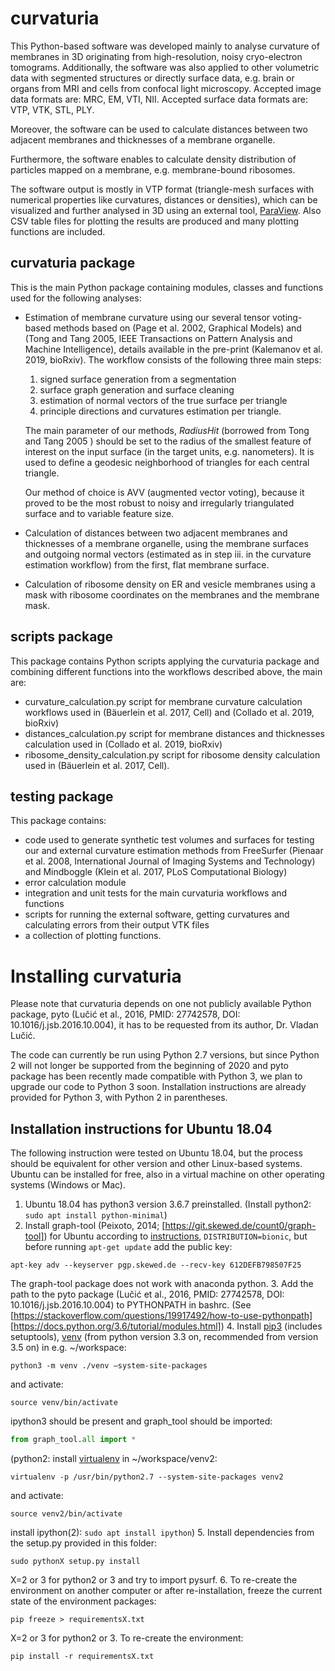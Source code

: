 # curvaturia
This Python-based software was developed mainly to analyse curvature of
membranes in 3D originating from high-resolution, noisy cryo-electron tomograms.
Additionally, the software was also applied to other volumetric data with
segmented structures or directly surface data, e.g. brain or organs from MRI and
cells from confocal light microscopy.
Accepted image data formats are: MRC, EM, VTI, NII.
Accepted surface data formats are: VTP, VTK, STL, PLY.

Moreover, the software can be used to calculate distances between two adjacent
membranes and thicknesses of a membrane organelle.

Furthermore, the software enables to calculate density distribution of
particles mapped on a membrane, e.g. membrane-bound ribosomes.

The software output is mostly in VTP format (triangle-mesh surfaces with
numerical properties like curvatures, distances or densities), which can be
visualized and further analysed in 3D using an external tool,
[ParaView](https://www.paraview.org/).
Also CSV table files for plotting the results are produced and many plotting
functions are included.

## curvaturia package
This is the main Python package containing modules, classes and functions used
for the following analyses:

- Estimation of membrane curvature using our several tensor voting-based methods
  based on (Page et al. 2002, Graphical Models) and (Tong and Tang 2005, IEEE
  Transactions on Pattern Analysis and Machine Intelligence), details available
  in the pre-print (Kalemanov et al. 2019, bioRxiv).
  The workflow consists of the following three main steps:
  1. signed surface generation from a segmentation
  2. surface graph generation and surface cleaning
  3. estimation of normal vectors of the true surface per triangle
  4. principle directions and curvatures estimation per triangle.

  The main parameter of our methods, _RadiusHit_ (borrowed from Tong and Tang
  2005 ) should be set to the radius of the smallest feature of interest on the
  input surface (in the target units, e.g. nanometers). It is used to define a
  geodesic neighborhood of triangles for each central triangle.

  Our method of choice is AVV (augmented vector voting), because it proved to be
  the most robust to noisy and irregularly triangulated surface and to variable
  feature size.

- Calculation of distances between two adjacent membranes and thicknesses of a
  membrane organelle, using the membrane surfaces and outgoing normal vectors
  (estimated as in step iii. in the curvature estimation workflow) from the
  first, flat membrane surface.

- Calculation of ribosome density on ER and vesicle membranes using a mask with
  ribosome coordinates on the membranes and the membrane mask.

## scripts package
This package contains Python scripts applying the curvaturia package and
combining different functions into the workflows described above, the main are:
- curvature_calculation.py script for membrane curvature calculation workflows
  used in (Bäuerlein et al. 2017, Cell) and (Collado et al. 2019, bioRxiv)
- distances_calculation.py script for membrane distances and thicknesses
  calculation used in (Collado et al. 2019, bioRxiv)
- ribosome_density_calculation.py script for ribosome density calculation used
  in (Bäuerlein et al. 2017, Cell).

## testing package
This package contains:
 - code used to generate synthetic test volumes and surfaces for testing our and
   external curvature estimation methods from FreeSurfer (Pienaar et al. 2008,
   International Journal of Imaging Systems and Technology) and Mindboggle
   (Klein et al. 2017, PLoS Computational Biology)
 - error calculation module
 - integration and unit tests for the main curvaturia workflows and functions
 - scripts for running the external software, getting curvatures and calculating
   errors from their output VTK files
 - a collection of plotting functions.


# Installing curvaturia
Please note that curvaturia depends on one not publicly available Python package,
pyto (Lučić et al., 2016, PMID: 27742578, DOI: 10.1016/j.jsb.2016.10.004), it
has to be requested from its author, Dr. Vladan Lučić.

The code can currently be run using Python 2.7 versions, but since Python 2 will
not longer be supported from the beginning of 2020 and pyto package has been
recently made compatible with Python 3, we plan to upgrade our code to Python 3
soon. Installation instructions are already provided for Python 3, with Python 2
in parentheses.

## Installation instructions for Ubuntu 18.04
The following instruction were tested on Ubuntu 18.04, but the process should be
equivalent for other version and other Linux-based systems. Ubuntu can be
installed for free, also in a virtual machine on other operating systems
(Windows or Mac).

1. Ubuntu 18.04 has python3 version 3.6.7 preinstalled. (Install python2:
`sudo apt install python-minimal`)
2. Install graph-tool (Peixoto, 2014; [https://git.skewed.de/count0/graph-tool])
for Ubuntu according to [instructions](https://git.skewed.de/count0/graph-tool/wikis/installation-instructions#debian-ubuntu),
`DISTRIBUTION=bionic`, but before running `apt-get update` add the public key:
```
apt-key adv --keyserver pgp.skewed.de --recv-key 612DEFB798507F25
```
The graph-tool package does not work with anaconda python.
3. Add the path to the pyto package (Lučić et al., 2016, PMID: 27742578,
DOI: 10.1016/j.jsb.2016.10.004) to PYTHONPATH in bashrc.
(See [https://stackoverflow.com/questions/19917492/how-to-use-pythonpath]
[https://docs.python.org/3.6/tutorial/modules.html])
4. Install [pip3](https://linuxize.com/post/how-to-install-pip-on-ubuntu-18.04/)
(includes setuptools), [venv](https://docs.python.org/3/library/venv.html) (from
python version 3.3 on, recommended from version 3.5 on) in e.g. ~/workspace:
```
python3 -m venv ./venv –system-site-packages
```
and activate:
```
source venv/bin/activate
```
ipython3 should be present and graph_tool should be imported:
```python
from graph_tool.all import *
```
(python2: install [virtualenv](https://docs.python-guide.org/dev/virtualenvs/#virtualenvironments-ref)
in ~/workspace/venv2:
```
virtualenv -p /usr/bin/python2.7 --system-site-packages venv2
```
and activate:
```
source venv2/bin/activate
```
install ipython(2):
`sudo apt install ipython`)
5. Install dependencies from the setup.py provided in this folder:
```
sudo pythonX setup.py install
```
X=2 or 3 for python2 or 3 and try to import pysurf.
6. To re-create the environment on another computer or after
re-installation, freeze the current state of the environment packages:
```
pip freeze > requirementsX.txt
```
X=2 or 3 for python2 or 3.
To re-create the environment:
```
pip install -r requirementsX.txt
```
